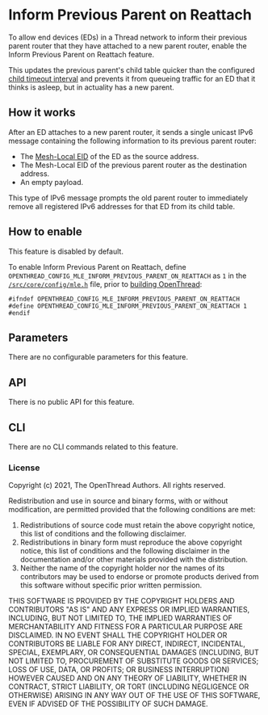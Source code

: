 # Inform Previous Parent on Reattach

To allow end devices (EDs) in a Thread network to inform their previous parent
router that they have attached to a new parent router, enable the Inform
Previous Parent on Reattach feature.

This updates the previous parent's child table quicker than the configured
[child timeout interval](/reference/group/api-thread-general#otthreadgetchildtimeout) and
prevents it from queueing traffic for an ED that it thinks is asleep, but in
actuality has a new parent.

## How it works

After an ED attaches to a new parent router, it sends a single unicast IPv6
message containing the following information to its previous parent router:

*   The [Mesh-Local EID](/guides/thread-primer/ipv6-addressing#mesh-local-eid-ml-eid) of the ED
    as the source address.
*   The Mesh-Local EID of the previous parent router as the destination address.
*   An empty payload.

This type of IPv6 message prompts the old parent router to immediately remove
all registered IPv6 addresses for that ED from its child table.

## How to enable

This feature is disabled by default.

To enable Inform Previous Parent on Reattach, define
`OPENTHREAD_CONFIG_MLE_INFORM_PREVIOUS_PARENT_ON_REATTACH` as `1` in the
[`/src/core/config/mle.h`](https://github.com/openthread/openthread/tree/main/src/core/config/mle.h) file, prior to [building OpenThread](/guides/build):

```
#ifndef OPENTHREAD_CONFIG_MLE_INFORM_PREVIOUS_PARENT_ON_REATTACH
#define OPENTHREAD_CONFIG_MLE_INFORM_PREVIOUS_PARENT_ON_REATTACH 1
#endif
```

## Parameters

There are no configurable parameters for this feature.

## API

There is no public API for this feature.

## CLI

There are no CLI commands related to this feature.

### License

Copyright (c) 2021, The OpenThread Authors.
All rights reserved.

Redistribution and use in source and binary forms, with or without
modification, are permitted provided that the following conditions are met:
1. Redistributions of source code must retain the above copyright
   notice, this list of conditions and the following disclaimer.
2. Redistributions in binary form must reproduce the above copyright
   notice, this list of conditions and the following disclaimer in the
   documentation and/or other materials provided with the distribution.
3. Neither the name of the copyright holder nor the
   names of its contributors may be used to endorse or promote products
   derived from this software without specific prior written permission.

THIS SOFTWARE IS PROVIDED BY THE COPYRIGHT HOLDERS AND CONTRIBUTORS "AS IS"
AND ANY EXPRESS OR IMPLIED WARRANTIES, INCLUDING, BUT NOT LIMITED TO, THE
IMPLIED WARRANTIES OF MERCHANTABILITY AND FITNESS FOR A PARTICULAR PURPOSE
ARE DISCLAIMED. IN NO EVENT SHALL THE COPYRIGHT HOLDER OR CONTRIBUTORS BE
LIABLE FOR ANY DIRECT, INDIRECT, INCIDENTAL, SPECIAL, EXEMPLARY, OR
CONSEQUENTIAL DAMAGES (INCLUDING, BUT NOT LIMITED TO, PROCUREMENT OF
SUBSTITUTE GOODS OR SERVICES; LOSS OF USE, DATA, OR PROFITS; OR BUSINESS
INTERRUPTION) HOWEVER CAUSED AND ON ANY THEORY OF LIABILITY, WHETHER IN
CONTRACT, STRICT LIABILITY, OR TORT (INCLUDING NEGLIGENCE OR OTHERWISE)
ARISING IN ANY WAY OUT OF THE USE OF THIS SOFTWARE, EVEN IF ADVISED OF THE
POSSIBILITY OF SUCH DAMAGE.

